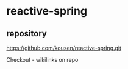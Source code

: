 # reactive-spring

repository
------------
https://github.com/kousen/reactive-spring.git

Checkout - wikilinks on repo